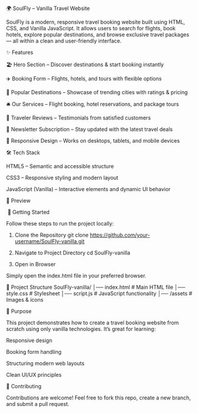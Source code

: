 🌍 SoulFly – Vanilla Travel Website












SoulFly is a modern, responsive travel booking website built using HTML, CSS, and Vanilla JavaScript. It allows users to search for flights, book hotels, explore popular destinations, and browse exclusive travel packages — all within a clean and user-friendly interface.

✨ Features

🏖️ Hero Section – Discover destinations & start booking instantly

✈️ Booking Form – Flights, hotels, and tours with flexible options

🌆 Popular Destinations – Showcase of trending cities with ratings & pricing

🛎️ Our Services – Flight booking, hotel reservations, and package tours

💬 Traveler Reviews – Testimonials from satisfied customers

📩 Newsletter Subscription – Stay updated with the latest travel deals

📱 Responsive Design – Works on desktops, tablets, and mobile devices

🛠️ Tech Stack

HTML5 – Semantic and accessible structure

CSS3 – Responsive styling and modern layout

JavaScript (Vanilla) – Interactive elements and dynamic UI behavior

📸 Preview

 <img src="scripts-by-hamza.github.io_SoulFly-vanilla_.png" alt="">
🚀 Getting Started

Follow these steps to run the project locally:

1. Clone the Repository
git clone https://github.com/your-username/SoulFly-vanilla.git

2. Navigate to Project Directory
cd SoulFly-vanilla

3. Open in Browser

Simply open the index.html file in your preferred browser.

📂 Project Structure
SoulFly-vanilla/
│── index.html        # Main HTML file
│── style.css         # Stylesheet
│── script.js         # JavaScript functionality
│── /assets           # Images & icons

🎯 Purpose

This project demonstrates how to create a travel booking website from scratch using only vanilla technologies. It’s great for learning:

Responsive design

Booking form handling

Structuring modern web layouts

Clean UI/UX principles

🤝 Contributing

Contributions are welcome! Feel free to fork this repo, create a new branch, and submit a pull request.
